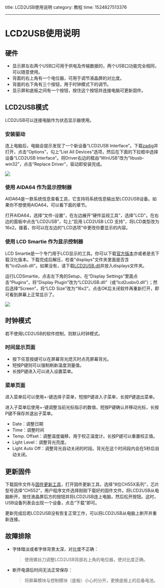 title: LCD2USB使用说明
category: 教程
time: 1524827513376

---

# LCD2USB使用说明

## 硬件

- 显示屏左右两个USB口可用于供电及传输数据的，两个USB口功能完全相同，可以随意使用。
- 背面的右上角有一个电位器，可用于调节液晶屏的对比度。
- 背面的右下角有三个按钮，用于时钟模式下的调节。
- 显示屏和底板之间有一个按钮，按住这个按钮并连接电脑可更新固件。

## LCD2USB模式

LCD2USB可以连接电脑作为状态显示器使用。

### 安装驱动

连上电脑后，电脑会提示发现了一个新设备“LCD2USB Interface”。下载[zadig](http://zadig.akeo.ie/downloads/zadig.exe)并打开，点击“Options”，勾上“List All Devices”选项，然后在下面的下拉框中选择设备“LCD2USB Interface”。将Driver右边的框由“WinUSB”改为“libusb-win32”，点击“Replace Driver”，驱动即安装完成。

![](../raw/lcd2usb/zadig.png)

### 使用 AIDA64 作为显示控制器

AIDA64是一款系统信息查看工具，它支持将系统信息输出至LCD2USB设备。如果你不想使用AIDA64，可以看下面的章节。

打开AIDA64，选择“文件-设置”，在左边展开“硬件监视工具”，选择"LCD"。在右边的面板中点击“LCD2USB”，勾上“启用 LCD2USB LCD 支持”，将LCD类型改为16x2。接着，你可以在左边的"LCD选项"中更改你要显示的内容。

### 使用 LCD Smartie 作为显示控制器

LCD Smartie是一个专门用于LCD显示的工具。你可以下载[官方版本](https://sourceforge.net/projects/lcdsmartie/files/lcdsmartie/5.4.2.92%2B%2B/LCD_Smartie_v5.4.2.92%2B%2B.zip/download)亦或者是去下载汉化版本。下载完成后解压，检查"displays"文件夹里面是否含有"lcd2usb.dll"。如果没有，请下载[LCD2USB.dll](https://github.com/harbaum/LCD2USB/raw/master/contrib/LCD2USB.dll)并放入displays文件夹。

运行LCDSmartie，点击左下角的Setup，在“Display Settings”里面点击“Plugins”，将“Display Plugin”改为“LCD2USB.dll”（或“lcd2usbv0.dll”）；然后选择“Screen”，将“LCD Size”改为“16x2”。点击OK后关闭软件再重新打开，即可看到屏幕上正常显示了。

![](../raw/lcd2usb/01.png)

## 时钟模式

若不使用LCD2USB的软件控制，则默认时钟模式。

### 时间显示页面

- 按下任意按键可以在屏幕背光熄灭时点亮屏幕背光。
- 短按P键则可以强制刷新温度测量值。
- 长按P键进入可以进入设置菜单。

### 菜单页面

进入菜单后可以使用+-键选择子菜单，短按P键进入子菜单，长按P键退出菜单。

进入子菜单后使用+-键调整当前光标指示的数值，短按P键确认并移动光标，长按P键不保存并退出子菜单。

- Date：调整日期
- Time：调整时间
- Temp. Offset：调整温度偏移，用于校正温度计。长按P键可以重置校正值。
- Light Level：调整背光亮度。
- Light Auto Off：调整背光自动关闭的时段。背光在这个时间段内会在5秒后自动关闭。

## 更新固件

下载固件文件与[固件更新工具](http://wch.cn/download/WCHISPTool_Setup_exe.html)，打开固件更新工具，选择“8位CH55X系列”，芯片型号选择“CH552”，用户程序文件选择刚刚下载好的固件文件。将LCD2USB从电脑断开，按住液晶屏后方的按钮并将LCD2USB连上电脑，然后松开按钮。这时，USB设备列表会出现一个设备，点击“下载”即可。

更新完成后若LCD2USB没有恢复正常工作，可以将LCD2USB从电脑上断开并重新连接。

## 故障排除

- 字体暗淡或者字体背景太深，对比度不正确：

  > 使用螺丝刀调整LCD2USB背部右上角的电位器，使对比度正确。

- 断开电源后时间无法正常保存：

  > 将屏幕模块与控制模块（底板）小心的分开，更换底板上的后备电池。





